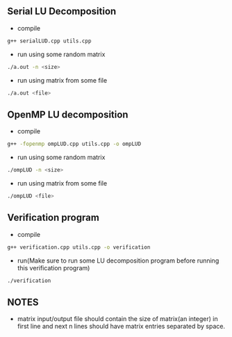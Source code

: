 ## Serial LU Decomposition

- compile

```bash
g++ serialLUD.cpp utils.cpp 
``` 

- run using some random matrix

```bash
./a.out -n <size>
```

- run using matrix from some file

```bash
./a.out <file>
```

## OpenMP LU decomposition

- compile

```bash
g++ -fopenmp ompLUD.cpp utils.cpp -o ompLUD
```

- run using some random matrix

```bash
./ompLUD -n <size>
```

- run using matrix from some file

```bash
./ompLUD <file>
```

## Verification program

- compile

```bash
g++ verification.cpp utils.cpp -o verification
```

- run(Make sure to run some LU decomposition program before running this verification program)

```bash
./verification
```


## NOTES

- matrix input/output file should contain the size of matrix(an integer) in first line and next n lines should have matrix entries separated by space.
